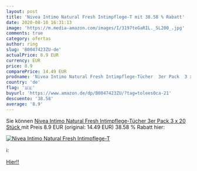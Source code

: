 ```yaml
---
layout: post
title: 'Nivea Intimo Natural Fresh Intimpflege-T mit 38.58 % Rabatt'
date: 2020-08-18 16:31:13
image: 'https://m.media-amazon.com/images/I/3197teGaRIL._SL200_.jpg'
comments: true
category: ofertas
author: ring
slug: 'B0047423ZU-de'
actualPrice: 8.9 EUR
currency: EUR
price: 8.9
comparePrice: 14.49 EUR
prodname: 'Nivea Intimo Natural Fresh Intimpflege-Tücher  3er Pack  3 x 20 Stück '
country: 'de'
flag: '🇩🇪'
buyurl: 'https://www.amazon.de/dp/B0047423ZU/?tag=tolees0ca-21'
descuento: '38.58'
average: '8.9'
---
```


Sie können [Nivea Intimo Natural Fresh Intimpflege-Tücher  3er Pack  3 x 20 Stück ](https://www.amazon.de/dp/B0047423ZU/?tag=tolees0ca-21) mit Preis 8.9 EUR (original: 14.49 EUR) 38.58 % Rabatt hier:

[![Nivea Intimo Natural Fresh Intimpflege-T](https://m.media-amazon.com/images/I/3197teGaRIL._SL200_.jpg)](https://www.amazon.de/dp/B0047423ZU/?tag=tolees0ca-21)

ℹ️:


[Hier!!](https://www.amazon.de/dp/B0047423ZU/?tag=tolees0ca-21)
